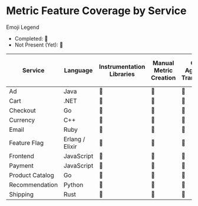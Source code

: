 # Metric Feature Coverage by Service

Emoji Legend

- Completed: :100:
- Not Present (Yet): :construction:

| Service          | Language        | Instrumentation Libraries | Manual Metric Creation | Collector Agent Metric Transformation | Push Metrics    | SLO Metrics     | Multiple Manual Metric Instruments |
|------------------|-----------------|---------------------------|------------------------|---------------------------------------|-----------------|-----------------|------------------------------------|
| Ad               | Java            | :construction:            | :construction:         | :construction:                        | :construction:  | :construction:  | :construction:                     |
| Cart             | .NET            | :construction:            | :construction:         | :construction:                        | :construction:  | :construction:  | :construction:                     |
| Checkout         | Go              | :construction:            | :construction:         | :construction:                        | :construction:  | :construction:  | :construction:                     |
| Currency         | C++             | :construction:            | :construction:         | :construction:                        | :construction:  | :construction:  | :construction:                     |
| Email            | Ruby            | :construction:            | :construction:         | :construction:                        | :construction:  | :construction:  | :construction:                     |
| Feature Flag     | Erlang / Elixir | :construction:            | :construction:         | :construction:                        | :construction:  | :construction:  | :construction:                     |
| Frontend         | JavaScript      | :construction:            | :construction:         | :construction:                        | :construction:  | :construction:  | :construction:                     |
| Payment          | JavaScript      | :construction:            | :construction:         | :construction:                        | :construction:  | :construction:  | :construction:                     |
| Product Catalog  | Go              | :construction:            | :construction:         | :construction:                        | :construction:  | :construction:  | :construction:                     |
| Recommendation   | Python          | :construction:            | :construction:         | :construction:                        | :construction:  | :construction:  | :construction:                     |
| Shipping         | Rust            | :construction:            | :construction:         | :construction:                        | :construction:  | :construction:  | :construction:                     |
